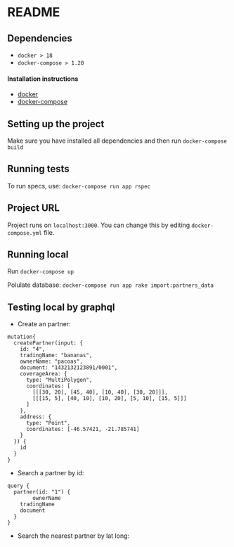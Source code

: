 # README

## Dependencies

* `docker > 18`
* `docker-compose > 1.20`

#### Installation instructions

* [docker](https://docs.docker.com/install/)
* [docker-compose](https://docs.docker.com/compose/install/)

## Setting up the project

Make sure you have installed all dependencies and then run `docker-compose build`

## Running tests
To run specs, use: `docker-compose run app rspec`

## Project URL

Project runs on `localhost:3000`. You can change this by editing
`docker-compose.yml` file.

## Running local

Run `docker-compose up`

Polulate database: `docker-compose run app rake import:partners_data`

## Testing local by graphql

- Create an partner:
```
mutation{
  createPartner(input: {
    id: "4",
    tradingName: "bananas",
    ownerName: "pacoas",
    document: "1432132123891/0001",
    coverageArea: {
      type: "MultiPolygon",
      coordinates: [
      	[[[30, 20], [45, 40], [10, 40], [30, 20]]],
      	[[[15, 5], [40, 10], [10, 20], [5, 10], [15, 5]]]
      ]
    },
    address: {
      type: "Point",
      coordinates: [-46.57421, -21.785741]
    }
  }) {
    id
  }
}
```

- Search a partner by id:
```
query {
  partner(id: "1") {
		ownerName
    tradingName
    document
  }
}
```

- Search the nearest partner by lat long:
```
```
